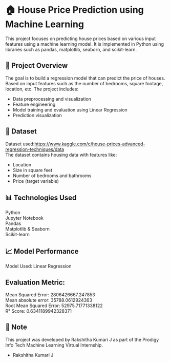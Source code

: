 # 🏠 House Price Prediction using Machine Learning  
This project focuses on predicting house prices based on various input features using a machine learning model. 
It is implemented in Python using libraries such as pandas, matplotlib, seaborn, and scikit-learn.

## 📌 Project Overview 
The goal is to build a regression model that can predict the price of houses.  
Based on input features such as the number of bedrooms, square footage, location, etc. The project includes:  
-  Data preprocessing and visualization  
- Feature engineering
- Model training and evaluation using Linear Regression
- Prediction visualization

## 📁 Dataset  
Dataset used:https://www.kaggle.com/c/house-prices-advanced-regression-techniques/data  
The dataset contains housing data with features like:  
- Location  
- Size in square feet  
- Number of bedrooms and bathrooms  
- Price (target variable)  

## 📊 Technologies Used  
Python  
Jupyter Notebook  
Pandas  
Matplotlib & Seaborn  
Scikit-learn  


## 📈 Model Performance  
Model Used: Linear Regression  

## Evaluation Metric:  
Mean Squared Error: 2806426667.247853  
Mean absolute error: 35788.0612924363  
Root Mean Squared Error: 52975.71771338122  
R² Score: 0.6341189942328371  

## 📌 Note
This project was developed by Rakshitha Kumari J as part of the Prodigy Info Tech Machine Learning Virtual Internship.  
- Rakshitha Kumari J








